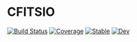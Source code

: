 # CFITSIO

[![Build Status](https://github.com/mileslucas/CFITSIO.jl/workflows/CI/badge.svg)](https://github.com/mileslucas/CFITSIO.jl/actions)
[![Coverage](https://codecov.io/gh/mileslucas/CFITSIO.jl/branch/master/graph/badge.svg)](https://codecov.io/gh/mileslucas/CFITSIO.jl)
[![Stable](https://img.shields.io/badge/docs-stable-blue.svg)](https://mileslucas.github.io/CFITSIO.jl/stable)
[![Dev](https://img.shields.io/badge/docs-dev-blue.svg)](https://mileslucas.github.io/CFITSIO.jl/dev)
